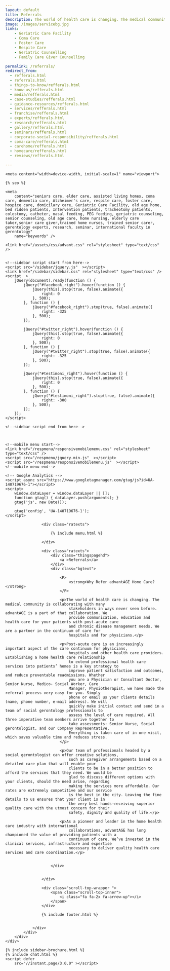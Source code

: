 ```yaml
---
layout: default
title: Referrals
description: The world of health care is changing. The medical community is collaborating with many stakeholders in ways never seen before. advantAGE elder care services in bangalore is a part of that collaboration. We provide communication, education and health care for your patients with post-acute care and chronic disease management needs. We are a partner in the continuum of care for hospitals and for physicians. 
image: /images/servicebg.jpg
links:
    - Geriatric Care Facility
    - Coma Care
    - Foster Care
    - Respite Care
    - Geriatric Counselling
    - Family Care Giver Counselling

permalink: /referrals/
redirect_from:
  - refferals.html
  - referrals.html
  - things-to-know/refferals.html
  - know-us/refferals.html
  - media/refferals.html
  - case-studies/refferals.html
  - guidance-resources/refferals.html
  - services/refferals.html
  - franchise/refferals.html
  - experts/refferals.html
  - research/refferals.html
  - gallery/refferals.html
  - seminars/refferals.html
  - corporate-social-responsibility/refferals.html
  - coma-care/refferals.html
  - carehome/refferals.html
  - homecare/refferals.html
  - reviews/refferals.html

---
```



<head>
    <meta content="text/html; charset=utf-8" http-equiv="Content-Type" />
  <link rel="shortcut icon" href="/images/favicon.ico" type="image/x-icon">
  <link rel="icon" href="/images/favicon.ico" type="image/x-icon">

    <meta content="width=device-width, initial-scale=1" name="viewport">

    {% seo %}

    <meta
        content="seniors care, elder care, assisted living homes, coma care, dementia care, Alzheimer's care, respite care, foster care, hospice care, domicilary care, Geriatric Care Facility, old age home, bed ridden patients, Intervention patients, tracheotomy patients, colostomy, catheter, nasal feeding, PEG feeding, geriatric counseling, senior counseling, old age care, home nursing, elderly care taker,senior care giver,trained home nurses, trained senior carer, gerentology experts, research, seminar, international faculty in gerentology"
        name="keywords" />

    <link href="/assets/css/advant.css" rel="stylesheet" type="text/css" />


    <!--sidebar script start from here-->
    <script src="/sidebar/jquery.js"  ></script>
    <link href="/sidebar/sidebar.css" rel="stylesheet" type="text/css" />
    <script  >
        jQuery(document).ready(function () {
            jQuery("#facebook_right").hover(function () {
                jQuery(this).stop(true, false).animate({
                    right: 0
                }, 500);
            }, function () {
                jQuery("#facebook_right").stop(true, false).animate({
                    right: -325
                }, 500);
            });

            jQuery("#twitter_right").hover(function () {
                jQuery(this).stop(true, false).animate({
                    right: 0
                }, 500);
            }, function () {
                jQuery("#twitter_right").stop(true, false).animate({
                    right: -325
                }, 500);
            });

            jQuery("#testimoni_right").hover(function () {
                jQuery(this).stop(true, false).animate({
                    right: 0
                }, 500);
            }, function () {
                jQuery("#testimoni_right").stop(true, false).animate({
                    right: -300
                }, 500);
            });
        });
    </script>

    <!--sidebar script end from here-->



    <!--mobile menu start-->
    <link href="/respmenu/responsivemobilemenu.css" rel="stylesheet" type="text/css" />
    <script src="/respmenu/jquery.min.js"  ></script>
    <script src="/respmenu/responsivemobilemenu.js"  ></script>
    <!--mobile menu end-->

    <!-- Google Analytics -->
    <script async src="https://www.googletagmanager.com/gtag/js?id=UA-140719676-1"></script>
    <script>
        window.dataLayer = window.dataLayer || [];
        function gtag() { dataLayer.push(arguments); }
        gtag('js', new Date());

        gtag('config', 'UA-140719676-1');
    </script>

    
<!-- sidebar style -->
  <style>
  .newformbord {
    font-family: Verdana, Arial, Helvetica, sans-serif;
    border: 1px solid #99CC00;
    font-size: 11px;
    line-height: 20px;
    font-weight: normal;
    color: #333333;
    text-decoration: none;
    height: 20px;
    width: 138px;
  }

  .blacktext {
    font-family: Arial;
    font-size: 12px;
    line-height: 18px;
    font-weight: normal;
    color: #666666;
    text-decoration: none;
  }

  .gren {
    font-family: Arial;
    font-size: 0.8rem;
    line-height: 18px;
    font-weight: normal;
    color: #009900;
    text-decoration: none;
  }

  .p-2 {
    padding: 0.5rem 1rem;
  }

  .contact-card p {
    margin: 0 !important;
    font-size: 0.9rem;
    line-height: 1.2;
  }

  .contact-card h3 {
    margin: 0 !important;
    font-weight: bold;
    padding-bottom: 0.5rem;
  }

  .e-broch {
    position: static !important;
  }

  #facebook_right, #twitter_right {
    top: 15%; 
    right: -325px; 
    border: 1px solid #822206;
  }
</style>
</head>

<body>
    <div id="bg2">
        <div id="foot">
            <div id="fix">
                <div id="actual">

                    <div class="ratexts">

                        {% include menu.html %}

                    </div>

                    <div class="ratexts">
                        <div class="thingspagehd">
                            <a >Referrals</a>
                        </div>
                        <div class="bgtext">

                            <P>
                                <strong>Why Refer advantAGE Home Care?</strong>
                            </P>

                            <p>The world of health care is changing. The medical community is collaborating with many
                                stakeholders in ways never seen before. advantAGE is a part of that collaboration. We
                                provide communication, education and health care for your patients with post-acute care
                                and chronic disease management needs. We are a partner in the continuum of care for
                                hospitals and for physicians.</p>

                            <p>Post-acute care is an increasingly important aspect of the care continuum for physicians,
                                hospitals and other health care providers. Establishing a home health care relationship
                                to extend professional health care services into patients’ homes is a key strategy to
                                improve patient satisfaction and outcomes, and reduce preventable readmissions. Whether
                                you are a Physician or Consultant Doctor, Senior Nurse, Medico- Social Worker, Care
                                Manager, Physiotherapist, we have made the referral process very easy for you. Simply
                                phone or email us your clients details (name, phone number, e-mail address). We will
                                quickly make initial contact and send in a team of social gerontology professionals to
                                assess the level of care required. All three imperative team members arrive together to
                                take assessments: Senior Nurse, Social gerontologist, and our Company Representative.
                                Everything is taken care of in one visit, which saves valuable time and reduces stress.
                            </p>

                            <p>Our team of professionals headed by a social gerontologist can offer creative solutions,
                                such as caregiver arrangements based on a detailed care plan that will enable your
                                clients to be in a better position to afford the services that they need. We would be
                                glad to discuss different options with your clients, should the need arise, regarding
                                making the services more affordable. Our rates are extremely competitive and our service
                                is the best in the city. Leaving the fine details to us ensures that your client is in
                                the very best hands—receiving superior quality care with the utmost concern for their
                                safety, dignity and quality of life.</p>

                            <p>As a pioneer and leader in the home health care industry with international
                                collaborations, advantAGE has long championed the value of providing patients with a
                                continuum of care. We’ve invested in the clinical services, infrastructure and expertise
                                necessary to deliver quality health care services and care coordination.</p>


                        </div>


                    </div>

                    <div class="scroll-top-wrapper ">
                        <span class="scroll-top-inner">
                            <i class="fa fa-2x fa-arrow-up"></i>
                        </span>
                    </div>

                    {% include footer.html %}


                </div>
            </div>
        </div>
    </div>

    {% include sidebar-brochure.html %}
    {% include chat.html %}
    <script defer 
        src="//instant.page/3.0.0" ></script>
</body>
